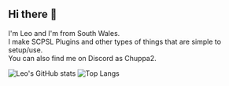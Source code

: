 ## Hi there 👋
I'm Leo and I'm from South Wales. \
I make SCPSL Plugins and other types of things that are simple to setup/use. \
You can also find me on Discord as Chuppa2.

![Leo's GitHub stats](https://github-readme-stats.vercel.app/api?username=chillguy-leo&theme=github_dark_dimmed)
![Top Langs](https://github-readme-stats.vercel.app/api/top-langs/?username=chillguy-leo&theme=github_dark_dimmed)

